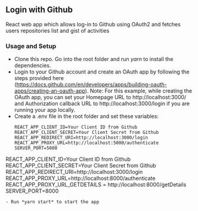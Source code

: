 ## Login with Github
React web app which allows log-in to Github using OAuth2 and fetches users repositories list and gist of activities

### Usage and Setup
- Clone this repo. Go into the root folder and run *yarn* to install the dependencies.
- Login to your Github account and create an OAuth app by following the steps provided here (https://docs.github.com/en/developers/apps/building-oauth-apps/creating-an-oauth-app). Note: For this example, while creating the OAuth app, you can set your Homepage URL to http://localhost:3000/ and Authorization callback URL to http://localhost:3000/login if you are running your app locally.
- Create a .env file in the root folder and set these variables: 
  ```
  REACT_APP_CLIENT_ID=Your Client ID from Github
  REACT_APP_CLIENT_SECRET=Your Client Secret from Github
  REACT_APP_REDIRECT_URI=http://localhost:3000/login
  REACT_APP_PROXY_URL=http://localhost:5000/authenticate
  SERVER_PORT=5000

REACT_APP_CLIENT_ID=Your Client ID from Github
REACT_APP_CLIENT_SECRET=Your Client Secret from Github
REACT_APP_REDIRECT_URI=http://localhost:3000/login
REACT_APP_PROXY_URL=http://localhost:8000/authenticate
REACT_APP_PROXY_URL_GETDETAILS = http://localhost:8000/getDetails
SERVER_PORT=8000
  ```
- Run *yarn start* to start the app
